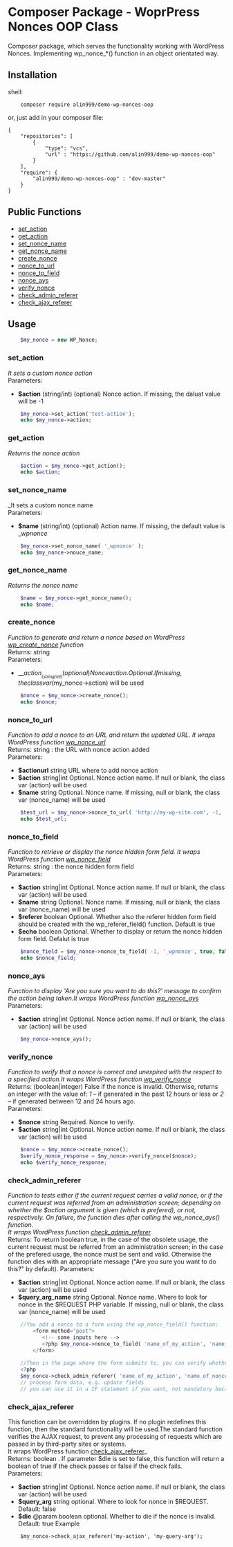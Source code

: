# Composer Package - WoprPress Nonces OOP Class

Composer package, which serves the functionality working with WordPress Nonces.
Implementing wp_nonce_*() function in an object orientated way.

## Installation 
shell:
```shell
	composer require alin999/demo-wp-nonces-oop
```
or, just add in your composer file:
```
{
    "repositories": [
        {
            "type": "vcs",
            "url" : "https://github.com/alin999/demo-wp-nonces-oop"
        }
    ],
    "require": {
        "alin999/demo-wp-nonces-oop" : "dev-master"
    }
}
```

## Public Functions 

  - [set_action](#set_action)
  - [get_action](#get_action )
  - [set_nonce_name](#set_nonce_name)
  - [get_nonce_name](#get_nonce_name)
  - [create_nonce](#create_nonce)
  - [nonce_to_url](#nonce_to_url)
  - [nonce_to_field](#nonce_to_field)
  - [nonce_ays](#nonce_ays)
  - [verify_nonce](#verify_nonce)
  - [check_admin_referer](#check_admin_referer)
  - [check_ajax_referer](#check_ajax_referer)
  
  
## Usage 

```php
    $my_nonce = new WP_Nonce;
```
 
### set_action
_It sets a custom nonce action_  
Parameters:
- __$action__ (string/int) (optional) Nonce action. If missing, the daluat value will be -1
```php
    $my_nonce->set_action('test-action');
    echo $my_nonce->action;
```

### get_action
_Returns the nonce action_  

```php
    $action = $my_nonce->get_action();
    echo $action;
```

### set_nonce_name
_It sets a custom nonce name  
Parameters:
- __$name__ (string/int) (optional) Action name. If missing, the default value is __wpnonce_
```php
    $my_nonce->set_nonce_name( '_wpnonce' );
    echo $my_nonce->nouce_name;
```

### get_nonce_name
_Returns the nonce name_  
```php
    $name = $my_nonce->get_nonce_name();
    echo $name;
```

### create_nonce
_Function to generate and return a nonce based on WordPress [wp_create_nonce](https://codex.wordpress.org/Function_Reference/wp_create_nonce) function_  
Returns: string  
Parameters:
- __$action__ (string/int) (optional) Nonce action.Optional. If missing, the class var ($my_nonce->action) will be used
```php
    $nonce = $my_nonce->create_nonce();
    echo $nonce;
```

### nonce_to_url
_Function to add a nonce to an URL and return the updated URL. It wraps WordPress function [wp_nonce_url](https://codex.wordpress.org/Function_Reference/wp_nonce_url)_  
Returns: string : the URL with nonce action added  
Parameters:
- __$actionurl__  string      URL where to add nonce action
- __$action__     string|int  Optional. Nonce action name. If null or blank, the class var (action) will be used
- __$name__       string      Optional. Nonce name. If missing, null or blank, the class var (nonce_name) will be used
```php
    $test_url = $my_nonce->nonce_to_url( 'http://my-wp-site.com', -1, '_wpnonce');
    echo $test_url;
```

### nonce_to_field
_Function to retrieve or display the nonce hidden form field. It wraps WordPress function [wp_nonce_field](https://codex.wordpress.org/Function_Reference/wp_nonce_url)_  
Returns: string : the nonce hidden form field  
Parameters:
- __$action__	string|int	Optional. Nonce action name. If null or blank, the class var (action) will be used
- __$name__		string		Optional. Nonce name. If missing, null or blank, the class var (nonce_name) will be used
- __$referer__	boolean		Optional. Whether also the referer hidden form field should be created with the wp_referer_field() function. Default is true
- __$echo__		boolean		Optional. Whether to display or return the nonce hidden form field. Defalut is true                         
```php
    $nonce_field = $my_nonce->nonce_to_field( -1, '_wpnonce', true, false );
    echo $nonce_field;
```

### nonce_ays
_Function to display 'Are you sure you want to do this?' message to confirm the action being taken.It wraps WordPress function [wp_nonce_ays](https://codex.wordpress.org/Function_Reference/wp_nonce_ays)_  
Parameters:
- __$action__	string|int	Optional. Nonce action name. If null or blank, the class var (action) will be used                       
```php
    $my_nonce->nonce_ays();
```

### verify_nonce
_Function to verify that a nonce is correct and unexpired with the respect to a specified action.It wraps WordPress function [wp_verify_nonce](https://codex.wordpress.org/Function_Reference/wp_verify_nonce)_  
Returns: (boolean|integer)       False if the nonce is invalid. Otherwise, returns an integer with the value of: _1_ – if generated in the past 12 hours or less or  _2_ – if generated between 12 and 24 hours ago.  
Parameters:
- __$nonce__	string		Required. Nonce to verify.
- __$action__	string|int	Optional. Nonce action name. If null or blank, the class var (action) will be used                   
```php
    $nonce = $my_nonce->create_nonce();
    $verify_nonce_response = $my_nonce->verify_nonce($nonce);
    echo $verify_nonce_response;
```

### check_admin_referer
_Function to tests either if the current request carries a valid nonce, or if the current request was referred from an administration screen; depending on whether the $action argument is given (which is prefered), or not, respectively. On failure, the function dies after calling the wp_nonce_ays() function._  
_It wraps WordPress function [check_admin_referer](https://codex.wordpress.org/Function_Reference/check_admin_referer)_    
Returns: To return boolean true, in the case of the obsolete usage, the current request must be referred from an administration screen; in the case of the prefered usage, the nonce must be sent and valid. Otherwise the function dies with an appropriate message ("Are you sure you want to do this?" by default).
Parameters:
- __$action__	string|int	Optional. Nonce action name. If null or blank, the class var (action) will be used 
- __$query_arg_name__   string           Optional.   Nonce name. Where to look for nonce in the $REQUEST PHP variable. If missing, null or blank, the class var (nonce_name) will be used    

```php
	//You add a nonce to a form using the wp_nonce_field() function:
		<form method="post">
		   <!-- some inputs here -->
		   <?php $my_nonce->nonce_to_field( 'name_of_my_action', 'name_of_nonce_field' , true , true ); ?>
		</form>
	
	//Then in the page where the form submits to, you can verify whether or not the form was submitted and update values if it was successfully submitted:
	<?php
	$my_nonce->check_admin_referer( 'name_of_my_action', 'name_of_nonce_field' );
	// process form data, e.g. update fields
	// you can use it in a IF statement if you want, not mandatory because there is not "false" return, only true or die().
```

### check_ajax_referer
This function can be overridden by plugins. If no plugin redefines this function, then the standard functionality will be used.The standard function verifies the AJAX request, to prevent any processing of requests which are passed in by third-party sites or systems.  
It wraps WordPress function [check_ajax_referer](https://codex.wordpress.org/Function_Reference/check_ajax_referer)_  
Returns: boolean . If parameter $die is set to false, this function will return a boolean of true if the check passes or false if the check fails.  
Parameters:
- __$action__	string|int	Optional. Nonce action name. If null or blank, the class var (action) will be used 
- __$query_arg__	string       optional. Where to look for nonce in $REQUEST. Default: false
- __$die__	@param   boolean             optional. Whether to die if the nonce is invalid. Default: true
Example
```
	$my_nonce->check_ajax_referer('my-action', 'my-query-arg');
```
